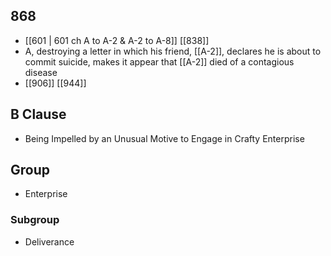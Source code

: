 ## 868
- [[601 | 601 ch A to A-2 &amp; A-2 to A-8]] [[838]] 
- A, destroying a letter in which his friend, [[A-2]], declares he is about to commit suicide, makes it appear that [[A-2]] died of a contagious disease
- [[906]] [[944]] 

## B Clause
- Being Impelled by an Unusual Motive to Engage in Crafty Enterprise

## Group
- Enterprise

### Subgroup
- Deliverance

